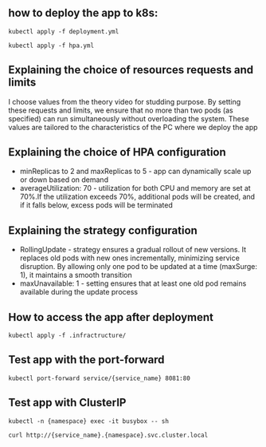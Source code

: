 ## how to deploy the app to k8s:

```
kubectl apply -f deployment.yml
```

```
kubectl apply -f hpa.yml
```

## Explaining the choice of resources requests and limits

I choose values from the theory video for studding purpose.
By setting these requests and limits, we ensure that no more than two pods (as specified) can run simultaneously without overloading the system. These values are tailored to the characteristics of the PC where we deploy the app

## Explaining the choice of HPA configuration

- minReplicas to 2 and maxReplicas to 5 - app can dynamically scale up or down based on demand
- averageUtilization: 70 - utilization for both CPU and memory are set at 70%.If the utilization exceeds 70%, additional pods will be created, and if it falls below, excess pods will be terminated

## Explaining the strategy configuration

- RollingUpdate - strategy ensures a gradual rollout of new versions. It replaces old pods with new ones incrementally, minimizing service disruption. By allowing only one pod to be updated at a time (maxSurge: 1), it maintains a smooth transition
- maxUnavailable: 1 - setting ensures that at least one old pod remains available during the update process

## How to access the app after deployment

```
kubectl apply -f .infractructure/
```

## Test app with the port-forward

```
kubectl port-forward service/{service_name} 8081:80
```

## Test app with ClusterIP

```
kubectl -n {namespace} exec -it busybox -- sh
```

```
curl http://{service_name}.{namespace}.svc.cluster.local